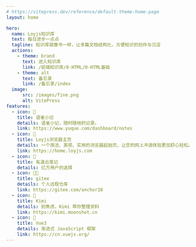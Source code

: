 ```yaml
---
# https://vitepress.dev/reference/default-theme-home-page
layout: home

hero:
  name: Loyjs知识库
  text: 每日进步一点点
  tagline: 知识库就像书一样，让多篇文档结构化，方便知识的创作与沉淀
  actions:
    - theme: brand
      text: 进入知识库
      link: /前端知识库/0-HTML/0-HTML基础
    - theme: alt
      text: 备忘录
      link: /备忘录/index
  image:
      src: /images/fine.png
      alt: VitePress
features:
  - icon: 🤯
    title: 语雀小记
    details: 语雀小记，随时随地的记录。
    link: https://www.yuque.com/dashboard/notes
  - icon: 🎨
    title: Loyjs浏览器主页
    details: 一个简洁、美观、实用的浏览器起始页，让您的网上冲浪体验更加舒心轻松。
    link: https://home.loyjs.com
  - icon: 🚀
    title: 有道云笔记
    details: 亿万用户的选择
  - icon: 👼🏻
    title: gitee
    details: 个人远程仓库
    link: https://gitee.com/anchor10
  - icon: 🥳
    title: Kimi
    details: 别焦虑，Kimi 帮你整理资料
    link: https://kimi.moonshot.cn
  - icon: 🌆
    title: Vue3
    details: 渐进式 JavaScript 框架
    link: https://cn.vuejs.org/
---
```


<style>
  :root {
    --vp-home-hero-name-color: transparent;
    --vp-home-hero-name-background: -webkit-linear-gradient(120deg, #bd34fe, #41d1ff);
  }
</style>
